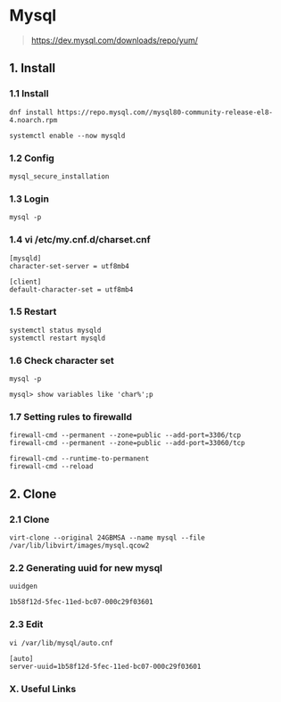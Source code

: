 # Mysql
> https://dev.mysql.com/downloads/repo/yum/

## 1. Install

### 1.1 Install

    dnf install https://repo.mysql.com//mysql80-community-release-el8-4.noarch.rpm
    
    systemctl enable --now mysqld
            
### 1.2 Config

    mysql_secure_installation

### 1.3 Login

    mysql -p
    

### 1.4 vi /etc/my.cnf.d/charset.cnf

    [mysqld]
    character-set-server = utf8mb4
    
    [client]
    default-character-set = utf8mb4

### 1.5 Restart

    systemctl status mysqld
    systemctl restart mysqld

### 1.6 Check character set

    mysql -p
    
    mysql> show variables like 'char%';p


### 1.7 Setting rules to firewalld

    firewall-cmd --permanent --zone=public --add-port=3306/tcp
    firewall-cmd --permanent --zone=public --add-port=33060/tcp
    
    firewall-cmd --runtime-to-permanent
    firewall-cmd --reload

## 2. Clone


### 2.1 Clone

    virt-clone --original 24GBMSA --name mysql --file /var/lib/libvirt/images/mysql.qcow2

### 2.2 Generating uuid for new mysql

    uuidgen
    
    1b58f12d-5fec-11ed-bc07-000c29f03601

### 2.3 Edit

    vi /var/lib/mysql/auto.cnf
    
    [auto]
    server-uuid=1b58f12d-5fec-11ed-bc07-000c29f03601


### X. Useful Links

